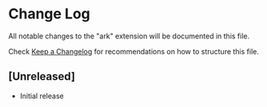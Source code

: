 # Change Log

All notable changes to the "ark" extension will be documented in this file.

Check [Keep a Changelog](http://keepachangelog.com/) for recommendations on how to structure this file.

## [Unreleased]

- Initial release
